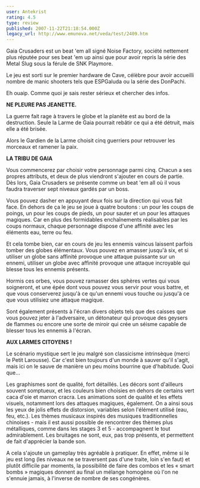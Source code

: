```yaml
---
user: Antekrist
rating: 4.5
type: review
published: 2007-11-22T21:18:54.000Z
legacy_url: http://www.emunova.net/veda/test/2409.htm
---
```

Gaia Crusaders est un beat 'em all signé Noise Factory, société nettement plus réputée pour ses beat 'em up ainsi que pour avoir repris la série des Metal Slug sous la férule de SNK Playmore.  

Le jeu est sorti sur le premier hardware de Cave, célèbre pour avoir accueilli nombre de manic shooters tels que ESPGaluda ou la série des DonPachi.  

  

Eh ouaip. Comme quoi je sais rester sérieux et chercher des infos.  

  

**NE PLEURE PAS JEANETTE.**  

La guerre fait rage à travers le globe et la planète est au bord de la destruction. Seule la Larme de Gaia pourrait rebâtir ce qui a été détruit, mais elle a été brisée.  

Alors le Gardien de la Larme choisit cinq guerriers pour retrouver les morceaux et ramener la paix.  

  

**LA TRIBU DE GAIA**  

Vous commencerez par choisir votre personnage parmi cinq. Chacun a ses propres attributs, et deux de plus viendront s'ajouter en cours de partie. Dès lors, Gaia Crusaders se présente comme un beat 'em all où il vous faudra traverser sept niveaux gardés par un boss.  

Vous pouvez dasher en appuyant deux fois sur la direction qui vous fait face. En dehors de ça le jeu se joue à quatre boutons : un pour les coups de poings, un pour les coups de pieds, un pour sauter et un pour les attaques magiques. Car en plus des formidables enchaînements réalisables par les coups normaux, chaque personnage dispose d'une affinité avec les éléments eau, terre ou feu.   

Et cela tombe bien, car en cours de jeu les ennemis vaincus laissent parfois tomber des globes élémentaux. Vous pouvez en amasser jusqu'à six, et si utiliser un globe sans affinité provoque une attaque puissante sur un ennemi, utiliser un globe avec affinité provoque une attaque incroyable qui blesse tous les ennemis présents.  

Hormis ces orbes, vous pouvez ramasser des sphères vertes qui vous soigneront, et une épée dont vous pouvez vous servir pour vous battre, et que vous conserverez jusqu'à ce qu'un ennemi vous touche ou jusqu'à ce que vous utilisiez une attaque magique.  

Sont également présents à l'écran divers objets tels que des caisses que vous pouvez jeter à l'adversaire, un détonateur qui provoque des geysers de flammes ou encore une sorte de miroir qui crée un séisme capable de blesser tous les ennemis à l'écran.  

  

**AUX LARMES CITOYENS !**  

Le scénario mystique sert le jeu malgré son classicisme intrinsèque (merci le Petit Larousse). Car c'est bien toujours d'un monde à sauver qu'il s'agit, mais ici on le sauve de manière un peu moins bourrine que d'habitude. Quoi que...  

Les graphismes sont de qualité, fort détaillés. Les décors sont d'ailleurs souvent somptueux, et les couleurs bien choisies en dehors de certains vert caca d'oie et marron cracra. Les animations sont de qualité et les effets visuels, notamment lors des attaques magiques, également. On a ainsi sous les yeux de jolis effets de distorsion, variables selon l'élément utilisé (eau, feu, etc.). Les thèmes musicaux inspirés des musiques traditionnelles chinoises - mais il est aussi possible de rencontrer des thèmes plus métalliques, comme dans les stages 3 et 5 - accompagnent le tout admirablement. Les bruitages ne sont, eux, pas trop présents, et permettent de fait d'apprécier la bande son.  

A cela s'ajoute un gameplay très agréable à pratiquer. En effet, même si le jeu est long (les niveaux ne se traversent pas d'une traite, loin s'en faut) et plutôt difficile par moments, la possibilité de faire des combos et les « smart bombs » magiques donnent au final un mélange homogène où l'on ne s'ennuie jamais, à l'inverse de nombre de ses congénères.